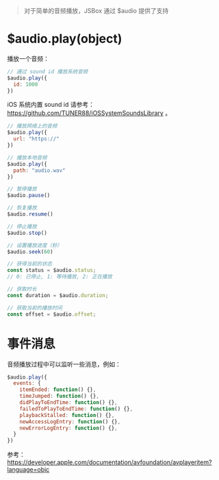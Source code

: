 > 对于简单的音频播放，JSBox 通过 $audio 提供了支持

# $audio.play(object)

播放一个音频：

```js
// 通过 sound id 播放系统音频
$audio.play({
  id: 1000
})
```

iOS 系统内置 sound id 请参考：https://github.com/TUNER88/iOSSystemSoundsLibrary 。

```js
// 播放网络上的音频
$audio.play({
  url: "https://"
})
```

```js
// 播放本地音频
$audio.play({
  path: "audio.wav"
})
```

```js
// 暂停播放
$audio.pause()
```

```js
// 恢复播放
$audio.resume()
```

```js
// 停止播放
$audio.stop()
```

```js
// 设置播放进度（秒）
$audio.seek(60)
```

```js
// 获得当前的状态
const status = $audio.status;
// 0: 已停止, 1: 等待播放, 2: 正在播放
```

```js
// 获取时长
const duration = $audio.duration;
```

```js
// 获取当前的播放时间
const offset = $audio.offset;
```

# 事件消息

音频播放过程中可以监听一些消息，例如：

```js
$audio.play({
  events: {
    itemEnded: function() {},
    timeJumped: function() {},
    didPlayToEndTime: function() {},
    failedToPlayToEndTime: function() {},
    playbackStalled: function() {},
    newAccessLogEntry: function() {},
    newErrorLogEntry: function() {},
  }
})
```

参考：https://developer.apple.com/documentation/avfoundation/avplayeritem?language=objc